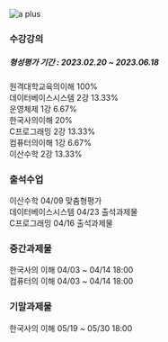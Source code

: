 ![a plus](https://user-images.githubusercontent.com/87438680/223911455-1d1a4b04-be53-490e-b9f7-89afab70d7a9.jpeg)

###  수강강의
##### 형성평가 기간 : 2023.02.20 ~ 2023.06.18
원격대학교육의이해 100%  
데이터베이스시스템 2강 13.33%  
운영체제 1강 6.67%  
한국사의이해 20%  
C프로그래밍 2강 13.33%  
컴퓨터의이해 1강 6.67%  
이산수학 2강 13.33%  

### 출석수업
이산수학 04/09 맞춤형평가  
데이터베이스시스템 04/23 출석과제물  
C프로그래밍 04/16 출석과제물  

### 중간과제물
한국사의 이해 04/03 ~ 04/14 18:00  
컴퓨터의 이해 04/03 ~ 04/14 18:00  

### 기말과제물
한국사의 이해 05/19 ~ 05/30 18:00  
